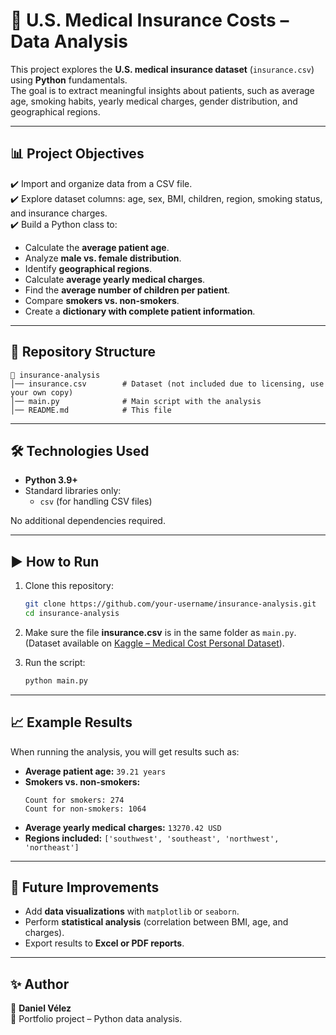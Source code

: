 # 🏥 U.S. Medical Insurance Costs – Data Analysis  

This project explores the **U.S. medical insurance dataset** (`insurance.csv`) using **Python** fundamentals.  
The goal is to extract meaningful insights about patients, such as average age, smoking habits, yearly medical charges, gender distribution, and geographical regions.  

---

## 📊 Project Objectives  

✔️ Import and organize data from a CSV file.  
✔️ Explore dataset columns: age, sex, BMI, children, region, smoking status, and insurance charges.  
✔️ Build a Python class to:  
- Calculate the **average patient age**.  
- Analyze **male vs. female distribution**.  
- Identify **geographical regions**.  
- Calculate **average yearly medical charges**.  
- Find the **average number of children per patient**.  
- Compare **smokers vs. non-smokers**.  
- Create a **dictionary with complete patient information**.  

---

## 📂 Repository Structure  

```
📁 insurance-analysis
│── insurance.csv        # Dataset (not included due to licensing, use your own copy)
│── main.py              # Main script with the analysis
│── README.md            # This file
```

---

## 🛠️ Technologies Used  

- **Python 3.9+**  
- Standard libraries only:  
  - `csv` (for handling CSV files)  

No additional dependencies required.  

---

## ▶️ How to Run  

1. Clone this repository:  
   ```bash
   git clone https://github.com/your-username/insurance-analysis.git
   cd insurance-analysis
   ```
2. Make sure the file **insurance.csv** is in the same folder as `main.py`.  
   (Dataset available on [Kaggle – Medical Cost Personal Dataset](https://www.kaggle.com/datasets/mirichoi0218/insurance)).  

3. Run the script:  
   ```bash
   python main.py
   ```

---

## 📈 Example Results  

When running the analysis, you will get results such as:  

- **Average patient age:** `39.21 years`  
- **Smokers vs. non-smokers:**  
  ```
  Count for smokers: 274
  Count for non-smokers: 1064
  ```
- **Average yearly medical charges:** `13270.42 USD`  
- **Regions included:** `['southwest', 'southeast', 'northwest', 'northeast']`  

---

## 🧩 Future Improvements  

- Add **data visualizations** with `matplotlib` or `seaborn`.  
- Perform **statistical analysis** (correlation between BMI, age, and charges).  
- Export results to **Excel or PDF reports**.  

---

## ✨ Author  

👤 **Daniel Vélez**  
📌 Portfolio project – Python data analysis.  
